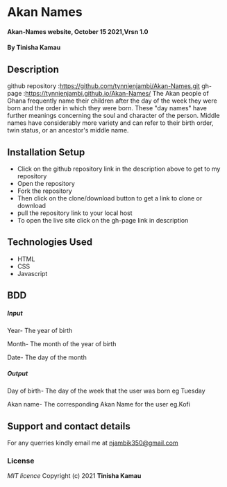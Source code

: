 # Akan Names
#### Akan-Names website, October 15 2021,Vrsn 1.0
#### By **Tinisha Kamau**
## Description
github repository :https://github.com/tynnienjambi/Akan-Names.git
gh-page :https://tynnienjambi.github.io/Akan-Names/
The Akan people of Ghana frequently name their children after the day of the week they were born and the order in which they were born. These "day names" have further meanings concerning the soul and character of the person. Middle names have considerably more variety and can refer to their birth order, twin status, or an ancestor's middle name.

## Installation Setup
* Click on the github repository link in the description above to get to my repository
* Open the repository
* Fork the repository
* Then click on the clone/download button to get a link to clone or download 
* pull the repository link to your local host
* To open the live site click on the gh-page link in description

## Technologies Used
 <!-- This site is developed by HTML, CSS and JAVASCRIPT. -->
* HTML
* CSS
* Javascript


## BDD
##### Input
Year- The year of birth

Month- The month of the year of birth

Date- The day of the month

##### Output
Day of birth- The day of the week that the user was born eg Tuesday

Akan name- The corresponding Akan Name for the user eg.Kofi

## Support and contact details
 For any querries kindly email me at njambik350@gmail.com
 
 ### License
*MIT licence*
Copyright (c) 2021 **Tinisha Kamau**
